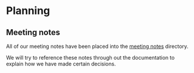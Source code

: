 # Planning

## Meeting notes

All of our meeting notes have been placed into the [meeting notes](./meeting-notes) directory.

We will try to reference these notes through out the documentation to explain how we have made certain decisions.